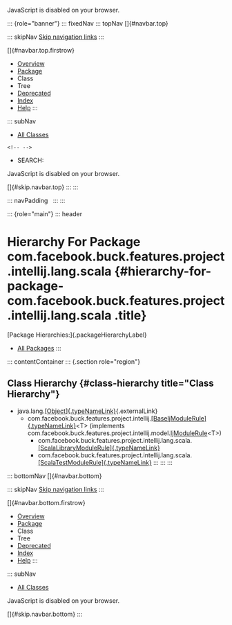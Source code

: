 <div>

JavaScript is disabled on your browser.

</div>

::: {role="banner"}
::: fixedNav
::: topNav
[]{#navbar.top}

::: skipNav
[Skip navigation links](#skip.navbar.top "Skip navigation links")
:::

[]{#navbar.top.firstrow}

-   [Overview](../../../../../../../../index.html)
-   [Package](package-summary.html)
-   Class
-   Tree
-   [Deprecated](../../../../../../../../deprecated-list.html)
-   [Index](../../../../../../../../index-all.html)
-   [Help](../../../../../../../../help-doc.html)
:::

::: subNav
-   [All Classes](../../../../../../../../allclasses.html)

```{=html}
<!-- -->
```
-   SEARCH:

<div>

<div>

JavaScript is disabled on your browser.

</div>

</div>

[]{#skip.navbar.top}
:::
:::

::: navPadding
 
:::
:::

::: {role="main"}
::: header
# Hierarchy For Package com.facebook.buck.features.project.intellij.lang.scala {#hierarchy-for-package-com.facebook.buck.features.project.intellij.lang.scala .title}

[Package Hierarchies:]{.packageHierarchyLabel}

-   [All Packages](../../../../../../../../overview-tree.html)
:::

::: contentContainer
::: {.section role="region"}
## Class Hierarchy {#class-hierarchy title="Class Hierarchy"}

-   java.lang.[[Object]{.typeNameLink}](http://docs.oracle.com/javase/7/docs/api/java/lang/Object.html?is-external=true "class or interface in java.lang"){.externalLink}
    -   com.facebook.buck.features.project.intellij.[[BaseIjModuleRule]{.typeNameLink}](../../BaseIjModuleRule.html "class in com.facebook.buck.features.project.intellij")\<T\>
        (implements
        com.facebook.buck.features.project.intellij.model.[IjModuleRule](../../model/IjModuleRule.html "interface in com.facebook.buck.features.project.intellij.model")\<T\>)
        -   com.facebook.buck.features.project.intellij.lang.scala.[[ScalaLibraryModuleRule]{.typeNameLink}](ScalaLibraryModuleRule.html "class in com.facebook.buck.features.project.intellij.lang.scala")
        -   com.facebook.buck.features.project.intellij.lang.scala.[[ScalaTestModuleRule]{.typeNameLink}](ScalaTestModuleRule.html "class in com.facebook.buck.features.project.intellij.lang.scala")
:::
:::
:::

::: bottomNav
[]{#navbar.bottom}

::: skipNav
[Skip navigation links](#skip.navbar.bottom "Skip navigation links")
:::

[]{#navbar.bottom.firstrow}

-   [Overview](../../../../../../../../index.html)
-   [Package](package-summary.html)
-   Class
-   Tree
-   [Deprecated](../../../../../../../../deprecated-list.html)
-   [Index](../../../../../../../../index-all.html)
-   [Help](../../../../../../../../help-doc.html)
:::

::: subNav
-   [All Classes](../../../../../../../../allclasses.html)

<div>

<div>

JavaScript is disabled on your browser.

</div>

</div>

[]{#skip.navbar.bottom}
:::
